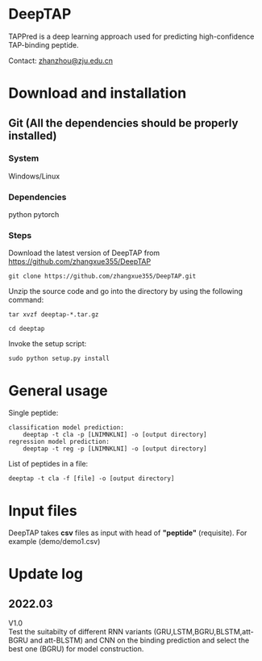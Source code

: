 # DeepTAP

TAPPred is a deep learning approach used for predicting high-confidence TAP-binding peptide.

Contact: zhanzhou@zju.edu.cn

# Download and installation

## Git (All the dependencies should be properly installed)

### System

Windows/Linux

### Dependencies

python
pytorch

### Steps

Download the latest version of DeepTAP from https://github.com/zhangxue355/DeepTAP

    git clone https://github.com/zhangxue355/DeepTAP.git

Unzip the source code and go into the directory by using the following command:

    tar xvzf deeptap-*.tar.gz
    
    cd deeptap

Invoke the setup script:

    sudo python setup.py install

# General usage

Single peptide:

    classification model prediction:
    	deeptap -t cla -p [LNIMNKLNI] -o [output directory]
    regression model prediction:
        deeptap -t reg -p [LNIMNKLNI] -o [output directory]

List of peptides in a file:

    deeptap -t cla -f [file] -o [output directory]

# Input files

DeepTAP takes **csv** files as input with head of **"peptide"** (requisite). For example (demo/demo1.csv)

# Update log

## 2022.03

V1.0  
Test the suitabilty of different RNN variants (GRU,LSTM,BGRU,BLSTM,att-BGRU and att-BLSTM) and CNN on the binding prediction and select the best one (BGRU) for model construction.
